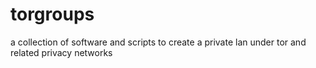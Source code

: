 # torgroups
a collection of software and scripts to create a private lan under tor and related privacy networks
